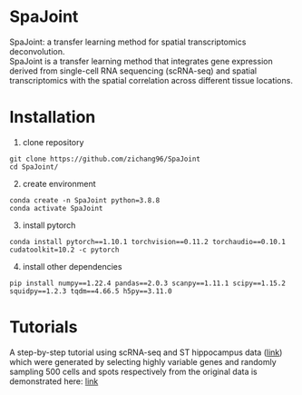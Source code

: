 # SpaJoint
SpaJoint: a transfer learning method for spatial transcriptomics deconvolution.\
SpaJoint is a transfer learning method that integrates gene expression derived from single-cell RNA sequencing (scRNA-seq) and spatial transcriptomics with the spatial correlation across different tissue locations. 
# Installation
1. clone repository
```
git clone https://github.com/zichang96/SpaJoint
cd SpaJoint/
```
2. create environment
```
conda create -n SpaJoint python=3.8.8
conda activate SpaJoint
```
3. install pytorch
```
conda install pytorch==1.10.1 torchvision==0.11.2 torchaudio==0.10.1 cudatoolkit=10.2 -c pytorch
```
4. install other dependencies
```
pip install numpy==1.22.4 pandas==2.0.3 scanpy==1.11.1 scipy==1.15.2 squidpy==1.2.3 tqdm==4.66.5 h5py==3.11.0
```
# Tutorials
A step-by-step tutorial using scRNA-seq and ST hippocampus data ([link](https://github.com/zichang96/SpaJoint/tree/main/example)) which were generated by selecting highly variable genes and randomly sampling 500 cells and spots respectively from the original data is demonstrated here: [link](https://github.com/zichang96/SpaJoint/blob/main/tutorial.py)
